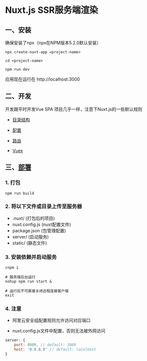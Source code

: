 # Nuxt.js SSR服务端渲染

## 一、安装
确保安装了npx（npx在NPM版本5.2.0默认安装）

```shell
npx create-nuxt-app <project-name>
    
cd <project-name>
    
npm run dev
```

应用现在运行在 http://localhost:3000

## 二、开发  
开发跟平时开发Vue SPA 项目几乎一样，注意下Nuxt.js的一些默认规则

* [目录结构](https://zh.nuxtjs.org/guide/directory-structure)
    
* [配置](https://zh.nuxtjs.org/guide/configuration)
    
* [路由](https://zh.nuxtjs.org/guide/routing)
    
* [Vuex](https://zh.nuxtjs.org/guide/vuex-store)
    
## 三、[部署](https://zh.nuxtjs.org/guide/commands)
    
### 1. 打包
```shell
npm run build
```
    
### 2. 将以下文件或目录上传至服务器
* .nuxt/          (打包后的项目)
* nuxt.config.js  (nuxt配置文件)
* package.json    (包管理配置)
* server/         (启动服务)
* static/         (静态文件)

### 3. 安装依赖并启动服务
```shell
cnpm i

# 服务端后台运行
nohup npm run start &   

# 运行后不可直接关闭远程连接客户端
exit                    
```

### 4. 注意
* 阿里云安全组配置规则允许访问对应端口

* nuxt.config.js文件中配置，否则无法被外网访问
```js
server: {
    port: 8000, // default: 3000
    host: '0.0.0.0' // default: localhost    
}
```